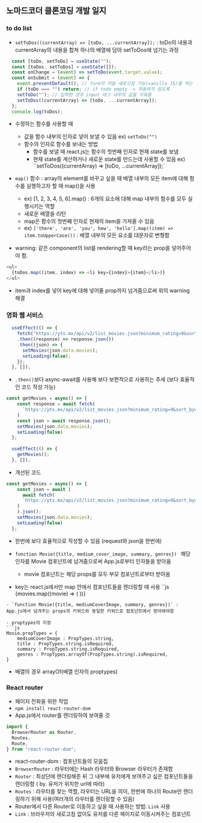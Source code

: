 ## 노마드코더 클론코딩 개발 일지

### to do list
- `setToDos((currentArray) => [toDo, ...currentArray]);` : toDo의 내용과 currentArray의 내용을 합쳐 하나의 배열에 담아 setToDos에 넘기는 과정
```js
  const [toDo, setToDo] = useState("");
  const [toDos, setToDos] = useState([]);
  const onChange = (event) => setToDo(event.target.value);
  const onSubmit = (event) => {
    event.preventDefault(); // form의 자동 새로고침 기능(vanilla JS)을 막는 작업
    if (toDo === "") return; // if todo empty -> 작동하지 않도록
    setToDo(""); // 입력된 경우 input 태그 내부의 값을 지워줌
    setToDos((currentArray) => [toDo, ...currentArray]);
  };
  console.log(toDos);
```

- 수정하는 함수를 사용할 때 
    - 값을 함수 내부의 인자로 넣어 보낼 수 있음 ex) `setToDo("")`
    - 함수의 인자로 함수를 보내는 방법
        - 함수를 보낼 때 react.js는 함수의 첫번째 인자로 현재 state를 보냄
        - 현재 state를 계산하거나 새로운 state를 만드는데 사용할 수 있음 ex) ``setToDos((currentArray) => [toDo, ...currentArray]);`

- `map()` 함수 : array의 element를 바꾸고 싶을 때 배열 내부의 모든 item에 대해 함수를 실행하고자 할 때 map()을 사용
    - ex) [1, 2, 3, 4, 5, 6].map() : 6개의 요소에 대해 map 내부의 함수를 모두 실행시키는 역할
    - 새로운 배열을 리턴
    - map은 함수의 첫번째 인자로 현재의 item을 가져올 수 있음
    - ex) `['there', 'are', 'you', how', 'hello'].map((item) => item.toUpperCase())` : 배열 내부의 모든 요소를 대문자로 변형함

- warning: 같은 component의 list를 rendering할 때 key라는 prop을 넣어주어야 함.
```js
<ul>
  {toDos.map((item, index) => <li key={index}>{item}</li>)}
</ul>
```
- item과 index를 넣어 key에 대해 넣어줄 prop까지 넘겨줌으로써 위의 warning 해결

### 영화 웹 서비스
```js
  useEffect(() => {
    fetch("https://yts.mx/api/v2/list_movies.json?minimum_rating=9&sort_by=year")
    .then((response) => response.json())
    .then((json) => {
      setMovies(json.data.movies);
      setLoading(false);
    });
  }, []); 
```
- `.then()`보다 async-await를 사용해 보다 보편적으로 사용하는 추세 (보다 효율적인 코드 작성 가능)

```js
const getMovies = async() => {
    const response = await fetch(
      `https://yts.mx/api/v2/list_movies.json?minimum_rating=9&sort_by=year`
    )
    const json = await response.json();
    setMovies(json.data.movies);
    setLoading(false)
  };
  
  useEffect(() => {
    getMovies();
  }, []);
```
- 개선된 코드
```js
const getMovies = async() => {
    const json = await (
      await fetch(
      `https://yts.mx/api/v2/list_movies.json?minimum_rating=9&sort_by=year`
    )
    ).json();
    setMovies(json.data.movies);
    setLoading(false)
  };
```
- 한번에 보다 효율적으로 작성할 수 있음 (request와 json을 한번에)

- `function Movie({title, medium_cover_image, summary, genres}) ` 해당 인자를 Movie 컴포넌트에 넘겨줌으로써 App.js로부터 인자들을 받아옴
  - movie 컴포넌트는 해당 props를 모두 부모 컴포넌트로부터 받아옴

- key는 react.js에서만 map 안에서 컴포넌트들을 렌더링할 때 사용
``js
{movies.map((movie) => (
  <Movie 
     key={movie.id}
     title={movie.title}
     mediumCoverImage={movie.medium_cover_image}
     summary={movie.summary}
     genres={movie.genres}
   />
))}
```
- `function Movie({title, mediumCoverImage, summary, genres})` : App.js에서 넘겨주는 props의 키워드와 동일한 키워드로 컴포넌트에서 받아와야함

- proptypes의 지정
```js
Movie.propTypes = {
    mediumCoverImage : PropTypes.string,
    title : PropTypes.string.isRequired,
    summary : PropTypes.string.isRequired,
    genres : PropTypes.arrayOf(PropTypes.string).isRequired,
}
```
- 배열의 경우 arrayOf(배열 인자의 proptypes)

### React router
- 페이지 전화을 위한 작업
- `npm install react-router-dom`
- App.js에서 router를 렌더링하여 보여줄 것
```js
import {
  BrowserRouter as Router,
  Routes,
  Route,
} from "react-router-dom";
```
- react-router-dom : 컴포넌트들의 모음집
- `BrowserRouter` : 라우터에는 Hash 라우터와 Browser 라우터가 존재함
- `Router` : 최상단에 렌더링해준 뒤 그 내부에 유저에게 보여주고 싶은 컴포넌트들을 렌더링함 ( by. 유저가 위치한 url에 따라)
- `Routes` : 라우터를 찾는 역할, 라우터는 URL을 의미, 한번에 하나의 Route만 렌더링하기 위해 사용(여러개의 라우터를 렌더링할 수 있음)
- Router에서 다른 Router로 이동하고 싶을 때 사용하는 방법: `Link` 사용
- `Link` : 브라우저의 새로고침 없이도 유저를 다른 페이지로 이동시켜주는 컴포넌트

